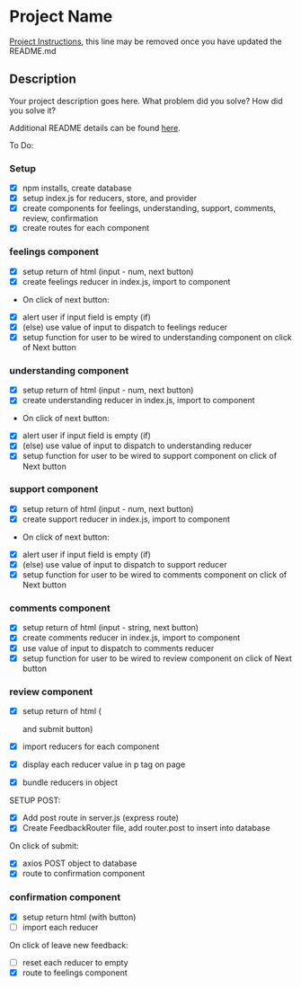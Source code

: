 # Project Name

[Project Instructions](./INSTRUCTIONS.md), this line may be removed once you have updated the README.md

## Description

Your project description goes here. What problem did you solve? How did you solve it?

Additional README details can be found [here](https://github.com/PrimeAcademy/readme-template/blob/master/README.md).



To Do:

### Setup

- [x] npm installs, create database
- [x] setup index.js for reducers, store, and provider
- [x] create components for feelings, understanding, support, comments, review, confirmation
- [x] create routes for each component

### feelings component
- [x] setup return of html (input - num, next button)
- [x] create feelings reducer in index.js, import to component

- On click of next button:
- [x] alert user if input field is empty (if)
- [x] (else) use value of input to dispatch to feelings reducer
- [x] setup function for user to be wired to understanding component on click of Next button

### understanding component
- [x] setup return of html (input - num, next button)
- [x] create understanding reducer in index.js, import to component

- On click of next button:
- [x] alert user if input field is empty (if)
- [x] (else) use value of input to dispatch to understanding reducer
- [x] setup function for user to be wired to support component on click of Next button

### support component
- [x] setup return of html (input - num, next button)
- [x] create support reducer in index.js, import to component

- On click of next button:
- [x] alert user if input field is empty (if)
- [x] (else) use value of input to dispatch to support reducer
- [x] setup function for user to be wired to comments component on click of Next button

### comments component
- [x] setup return of html (input - string, next button)
- [x] create comments reducer in index.js, import to component
- [x] use value of input to dispatch to comments reducer
- [x] setup function for user to be wired to review component on click of Next button

### review component
- [x] setup return of html (<p> and submit button)
- [x] import reducers for each component
- [x] display each reducer value in p tag on page

- [x] bundle reducers in object

SETUP POST:
- [x] Add post route in server.js (express route)
- [x] Create FeedbackRouter file, add router.post to insert into database

On click of submit:
- [x] axios POST object to database
- [x] route to confirmation component

### confirmation component
- [x] setup return html (with button)
- [ ] import each reducer

On click of leave new feedback:
- [ ] reset each reducer to empty
- [x] route to feelings component